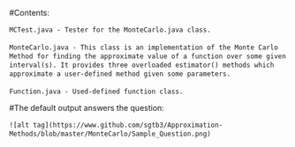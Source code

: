 #Contents:

    MCTest.java - Tester for the MonteCarlo.java class.

    MonteCarlo.java - This class is an implementation of the Monte Carlo Method for finding the approximate value of a function over some given interval(s). It provides three overloaded estimator() methods which approximate a user-defined method given some parameters.

    Function.java - Used-defined function class.

#The default output answers the question:
	
	![alt tag](https://www.github.com/sgtb3/Approximation-Methods/blob/master/MonteCarlo/Sample_Question.png)
